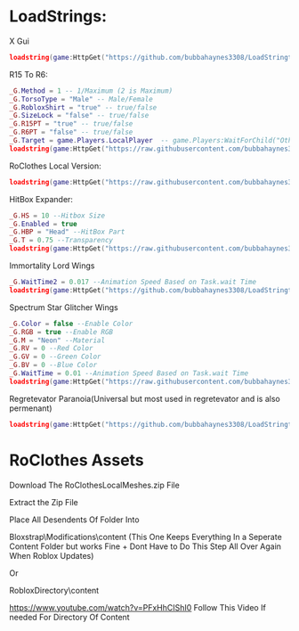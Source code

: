 # LoadStrings:

X Gui
```lua
loadstring(game:HttpGet("https://github.com/bubbahaynes3308/LoadStringthingies/raw/refs/heads/main/XGui.lua",true))()
```

R15 To R6:
```lua
_G.Method = 1 -- 1/Maximum (2 is Maximum)
_G.TorsoType = "Male" -- Male/Female
_G.RobloxShirt = "true" -- true/false
_G.SizeLock = "false" -- true/false
_G.R15PT = "true" -- true/false
_G.R6PT = "false" -- true/false
_G.Target = game.Players.LocalPlayer  -- game.Players:WaitForChild("OtherPlayerName")
loadstring(game:HttpGet("https://raw.githubusercontent.com/bubbahaynes3308/LoadStringthingies/main/R15ToR6.lua",true))()
```

 RoClothes Local Version:
```lua
loadstring(game:HttpGet("https://raw.githubusercontent.com/bubbahaynes3308/LoadStringthingies/main/RC.lua",true))()
```

HitBox Expander:
```lua
_G.HS = 10 --Hitbox Size
_G.Enabled = true
_G.HBP = "Head" --HitBox Part
_G.T = 0.75 --Transparency
loadstring(game:HttpGet("https://raw.githubusercontent.com/bubbahaynes3308/LoadStringthingies/main/HBE",true))()
```

Immortality Lord Wings
```lua
_G.WaitTime2 = 0.017 --Animation Speed Based on Task.wait Time
loadstring(game:HttpGet("https://github.com/bubbahaynes3308/LoadStringthingies/raw/refs/heads/main/ILWings.lua",true))()
```

Spectrum Star Glitcher Wings
```lua
_G.Color = false --Enable Color
_G.RGB = true --Enable RGB
_G.M = "Neon" --Material
_G.RV = 0 --Red Color
_G.GV = 0 --Green Color
_G.BV = 0 --Blue Color
_G.WaitTime = 0.01 --Animation Speed Based on Task.wait Time
loadstring(game:HttpGet("https://raw.githubusercontent.com/bubbahaynes3308/LoadStringthingies/main/SpectrumStarWings.lua",true))()
```

Regretevator Paranoia(Universal but most used in regretevator and is also permenant)
```lua
loadstring(game:HttpGet("https://github.com/bubbahaynes3308/LoadStringthingies/raw/refs/heads/main/Regretevator_Paranoia.lua",true))()
```


# RoClothes Assets
Download The RoClothesLocalMeshes.zip File

Extract the Zip File

Place All Desendents Of Folder Into

Bloxstrap\Modifications\content (This One Keeps Everything In a Seperate Content Folder but works Fine + Dont Have to Do This Step All Over Again When Roblox Updates)

Or

RobloxDirectory\content

https://www.youtube.com/watch?v=PFxHhCIShI0 Follow This Video If needed For Directory Of Content
